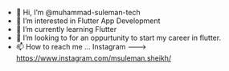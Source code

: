 - 👋 Hi, I’m @muhammad-suleman-tech
- 👀 I’m interested in Flutter App Development
- 🌱 I’m currently learning Flutter 
- 💞️ I’m looking to for an oppurtunity to start my career in flutter.
- 📫 How to reach me ... Instagram --->  https://www.instagram.com/msuleman.sheikh/
